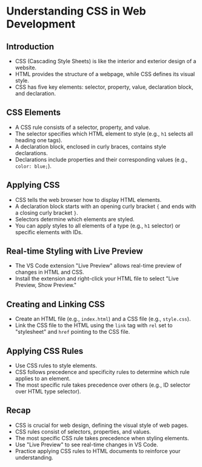 # Understanding CSS in Web Development

## Introduction
- CSS (Cascading Style Sheets) is like the interior and exterior design of a website.
- HTML provides the structure of a webpage, while CSS defines its visual style.
- CSS has five key elements: selector, property, value, declaration block, and declaration.

## CSS Elements
- A CSS rule consists of a selector, property, and value.
- The selector specifies which HTML element to style (e.g., `h1` selects all heading one tags).
- A declaration block, enclosed in curly braces, contains style declarations.
- Declarations include properties and their corresponding values (e.g., `color: blue;`).

## Applying CSS
- CSS tells the web browser how to display HTML elements.
- A declaration block starts with an opening curly bracket `{` and ends with a closing curly bracket `}`.
- Selectors determine which elements are styled.
- You can apply styles to all elements of a type (e.g., `h1` selector) or specific elements with IDs.

## Real-time Styling with Live Preview
- The VS Code extension "Live Preview" allows real-time preview of changes in HTML and CSS.
- Install the extension and right-click your HTML file to select "Live Preview, Show Preview."

## Creating and Linking CSS
- Create an HTML file (e.g., `index.html`) and a CSS file (e.g., `style.css`).
- Link the CSS file to the HTML using the `link` tag with `rel` set to "stylesheet" and `href` pointing to the CSS file.

## Applying CSS Rules
- Use CSS rules to style elements.
- CSS follows precedence and specificity rules to determine which rule applies to an element.
- The most specific rule takes precedence over others (e.g., ID selector over HTML type selector).

## Recap
- CSS is crucial for web design, defining the visual style of web pages.
- CSS rules consist of selectors, properties, and values.
- The most specific CSS rule takes precedence when styling elements.
- Use "Live Preview" to see real-time changes in VS Code.
- Practice applying CSS rules to HTML documents to reinforce your understanding.

